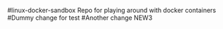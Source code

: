 #linux-docker-sandbox
Repo for playing around with docker containers
#Dummy change for test
#Another change NEW3

